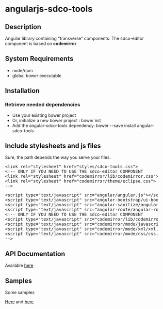 # angularjs-sdco-tools

## Description

Angular library containing "transverse" components.
The sdco-editor component is based on <b>codemirror</b>.

## System Requirements

<ul>
 <li>node/npm</li>
 <li>global bower executable</li>
</ul>

## Installation

<h3> Retrieve needed dependencies </h3>

<ul>
	<li>Use your existing bower project</li>
	<li>Or, initialize a new bower project : bower init</li>
	<li>Add the angular-sdco-tools dependency: bower --save install angular-sdco-tools</li>
</ul>

<h2> Include stylesheets and js files </h2>

Sure, the path depends the way you serve your files.

<pre>
&lt;link rel="stylesheet" href="styles/sdco-tools.css"&gt;
&lt;!-- ONLY IF YOU NEED TO USE THE sdco-editor COMPONENT
&lt;link rel="stylesheet" href="codemirror/lib/codemirror.css"&gt;
&lt;link rel="stylesheet" href="codemirror/theme/eclipse.css"&gt;
--&gt;
</pre>

<pre>
&lt;script type="text/javascript" src="angular/angular.js"&gt;&lt;/script&gt;
&lt;script type="text/javascript" src="angular-bootstrap/ui-bootstrap-tpls.js"&gt;&lt;/script&gt;
&lt;script type="text/javascript" src="angular-sanitize/angular-sanitize.js"&gt;&lt;/script&gt;
&lt;script type="text/javascript" src="angular-route/angular-route.js"&gt;&lt;/script&gt;
&lt;!-- ONLY IF YOU NEED TO USE THE sdco-editor COMPONENT
&lt;script type="text/javascript" src="codemirror/lib/codemirror.js"&gt;&lt;/script&gt;
&lt;script type="text/javascript" src="codemirror/mode/javascript/javascript.js"&gt;&lt;/script&gt;
&lt;script type="text/javascript" src="codemirror/mode/xml/xml.js"&gt;&lt;/script&gt;
&lt;script type="text/javascript" src="codemirror/mode/css/css.js"&gt;&lt;/script&gt;
--&gt;
</pre>

## API Documentation

Available <a href="http://worldline.github.io/angularjs-sdco-tools/doc/" target="_blank">here</a>

## Samples
Some samples
<p>
<a href="http://worldline.github.io/angularjs-sdco-tools/sample/editor" target="_blank">Here</a> 
and
<a href="http://worldline.github.io/angularjs-sdco-tools/sample/notes" target="_blank">here</a> 
</p>
